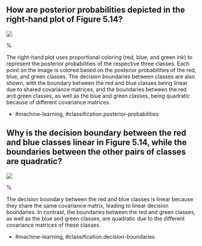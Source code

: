 ## How are posterior probabilities depicted in the right-hand plot of Figure 5.14?

![](https://cdn.mathpix.com/cropped/2024_05_26_bb6ce2823310d4cb97d4g-1.jpg?height=643&width=679&top_left_y=211&top_left_x=970)

%

The right-hand plot uses proportional coloring (red, blue, and green ink) to represent the posterior probabilities of the respective three classes. Each point on the image is colored based on the posterior probabilities of the red, blue, and green classes. The decision boundaries between classes are also shown, with the boundary between the red and blue classes being linear due to shared covariance matrices, and the boundaries between the red and green classes, as well as the blue and green classes, being quadratic because of different covariance matrices.

- #machine-learning, #classification.posterior-probabilities

## Why is the decision boundary between the red and blue classes linear in Figure 5.14, while the boundaries between the other pairs of classes are quadratic?

![](https://cdn.mathpix.com/cropped/2024_05_26_bb6ce2823310d4cb97d4g-1.jpg?height=643&width=679&top_left_y=211&top_left_x=970)

%

The decision boundary between the red and blue classes is linear because they share the same covariance matrix, leading to linear decision boundaries. In contrast, the boundaries between the red and green classes, as well as the blue and green classes, are quadratic due to the different covariance matrices of these classes.

- #machine-learning, #classification.decision-boundaries